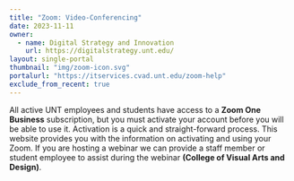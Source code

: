 ```yaml
---
title: "Zoom: Video-Conferencing"
date: 2023-11-11
owner:
  - name: Digital Strategy and Innovation
    url: https://digitalstrategy.unt.edu/
layout: single-portal
thumbnail: "img/zoom-icon.svg"
portalurl: "https://itservices.cvad.unt.edu/zoom-help"
exclude_from_recent: true
---
```

All active UNT employees and students have access to a <b>Zoom One Business</b> subscription, but you must activate your account before you will be able to use it. Activation is a quick and straight-forward process. This website provides you with the information on activating and using your Zoom.  If you are hosting a webinar we can provide a staff member or student employee to assist during the webinar <b>(College of Visual Arts and Design)</b>.
